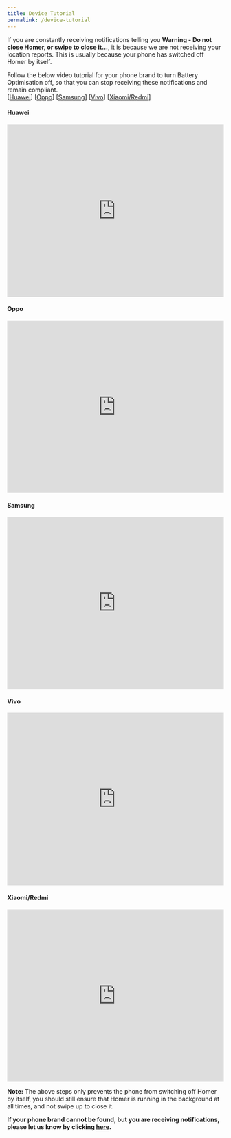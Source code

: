 ```yaml
---
title: Device Tutorial
permalink: /device-tutorial
---
```


If you are constantly receiving notifications telling you **Warning - Do not close Homer, or swipe to close it...**, it is because we are not receiving your location reports. This is usually because your phone has switched off Homer by itself.

Follow the below video tutorial for your phone brand to turn Battery Optimisation off, so that you can stop receiving these notifications and remain compliant.
<br >
[[Huawei](https://www.youtube.com/embed/EYqgmfxvvJw)] [[Oppo](https://www.youtube.com/embed/vtZaSR1xzCw)] [[Samsung](https://www.youtube.com/embed/a76bVTVbzVU)] [[Vivo](https://www.youtube.com/embed/phxp_OvMtRU)] [[Xiaomi/Redmi](https://www.youtube.com/embed/huC8fXnPM1A)]

#### **Huawei**
<iframe width="100%" height="400" src="https://www.youtube.com/embed/EYqgmfxvvJw" frameborder="0" allow="accelerometer; autoplay; encrypted-media; gyroscope; picture-in-picture" allowfullscreen></iframe>

#### **Oppo**
<iframe width="100%" height="400" src="https://www.youtube.com/embed/vtZaSR1xzCw" frameborder="0" allow="accelerometer; autoplay; encrypted-media; gyroscope; picture-in-picture" allowfullscreen></iframe>

#### **Samsung**
<iframe width="100%" height="400" src="https://www.youtube.com/embed/a76bVTVbzVU" frameborder="0" allow="accelerometer; autoplay; encrypted-media; gyroscope; picture-in-picture" allowfullscreen></iframe>

#### **Vivo**
<iframe width="100%" height="400" src="https://www.youtube.com/embed/phxp_OvMtRU" frameborder="0" allow="accelerometer; autoplay; encrypted-media; gyroscope; picture-in-picture" allowfullscreen></iframe>

#### **Xiaomi/Redmi**
<iframe width="100%" height="400" src="https://www.youtube.com/embed/huC8fXnPM1A" frameborder="0" allow="accelerometer; autoplay; encrypted-media; gyroscope; picture-in-picture" allowfullscreen></iframe>

**Note:** The above steps only prevents the phone from switching off Homer by itself, you should still ensure that Homer is running in the background at all times, and not swipe up to close it.

**If your phone brand cannot be found, but you are receiving notifications, please let us know by clicking <a target="_blank" href="https://go.gov.sg/homer-feedback">here</a>.**